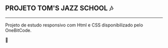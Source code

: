 ## PROJETO TOM'S JAZZ SCHOOL 🎶
-------------------------------------
Projeto de estudo responsivo com Html e CSS disponibilizado pelo OneBitCode. 

:microphone:


